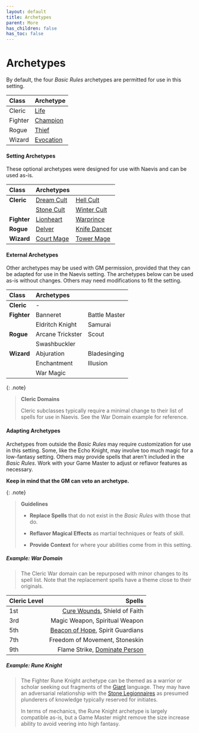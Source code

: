 ```yaml
---
layout: default
title: Archetypes
parent: More
has_children: false
has_toc: false
---
```


# Archetypes

By default, the four _Basic Rules_ archetypes are permitted for use in this setting.

| Class   | Archetype                                              |
| :------ | :----------------------------------------------------- |
| Cleric  | [Life](../../../data/archetypes/cleric_life)           |
| Fighter | [Champion](../../../data/archetypes/fighter_champion)  |
| Rogue   | [Thief](../../../data/archetypes/rogue_thief)          |
| Wizard  | [Evocation](../../../data/archetypes/wizard_evocation) |

#### Setting Archetypes

These optional archetypes were designed for use with Naevis and can be used as-is.

| Class       | Archetypes                                              |                                                         |
| :---------- | :------------------------------------------------------ | :------------------------------------------------------ |
| **Cleric**  | [Dream Cult](../../../data/archetypes/cleric_dream)     | [Hell Cult](../../../data/archetypes/cleric_hell)       |
|             | [Stone Cult](../../../data/archetypes/cleric_stone)     | [Winter Cult](../../../data/archetypes/cleric_winter)   |
| **Fighter** | [Lionheart](../../../data/archetypes/fighter_lionheart) | [Warprince](../../../data/archetypes/fighter_warprince) |
| **Rogue**   | [Delver](../../../data/archetypes/rogue_delver)         | [Knife Dancer](../../../data/archetypes/rogue_knife)    |
| **Wizard**  | [Court Mage](../../../data/archetypes/wizard_court)     | [Tower Mage](../../../data/archetypes/wizard_tower)     |


#### External Archetypes

Other archetypes may be used with GM permission, provided that they can be adapted for use in the Naevis setting. The archetypes below can be used as-is without changes. Others may need modifications to fit the setting.

| Class       | Archetypes       |               |
| :---------- | :--------------- | :------------ |
| **Cleric**  | -                |               |
| **Fighter** | Banneret         | Battle Master |
|             | Eldritch Knight  | Samurai       |
| **Rogue**   | Arcane Trickster | Scout         |
|             | Swashbuckler     |               |
| **Wizard**  | Abjuration       | Bladesinging  |
|             | Enchantment      | Illusion      |
|             | War Magic        |               |

{: .note}
> **Cleric Domains**
>
> Cleric subclasses typically require a minimal change to their list of spells for use in Naevis. See the War Domain example for reference.

#### Adapting Archetypes

Archetypes from outside the _Basic Rules_ may require customization for use in this setting. Some, like the Echo Knight, may involve too much magic for a low-fantasy setting. Others may provide spells that aren't included in the _Basic Rules_. Work with your Game Master to adjust or reflavor features as necessary.

**Keep in mind that the GM can veto an archetype.**


{: .note}
> **Guidelines**
> 
> * **Replace Spells** that do not exist in the _Basic Rules_ with those that do.
> 
> * **Reflavor Magical Effects** as martial techniques or feats of skill.
> 
> * **Provide Context** for where your abilities come from in this setting.


##### Example: War Domain

> The Cleric War domain can be repurposed with minor changes to its spell list. Note that the replacement spells have a theme close to their originals. 

| Cleric Level |                                                                      Spells |
| :----------- | --------------------------------------------------------------------------: |
| 1st          |        [Cure Wounds](../../../data/srd_spells/cure_wounds), Shield of Faith |
| 3rd          |                                              Magic Weapon, Spiritual Weapon |
| 5th          | [Beacon of Hope](../../../data/srd_spells/beacon_of_hope), Spirit Guardians |
| 7th          |                                              Freedom of Movement, Stoneskin |
| 9th          |   Flame Strike, [Dominate Person](../../../data/srd_spells/dominate_person) |

##### Example: Rune Knight

> The Fighter Rune Knight archetype can be themed as a warrior or scholar seeking out fragments of the [Giant](../../adventuring/languages#giant) language. They may have an adversarial relationship with the [Stone Legionnaires](../../../data/archetypes/cleric_stone) as presumed plunderers of knowledge typically reserved for initiates.
> 
> In terms of mechanics, the Rune Knight archetype is largely compatible as-is, but a Game Master might remove the size increase ability to avoid veering into high fantasy.